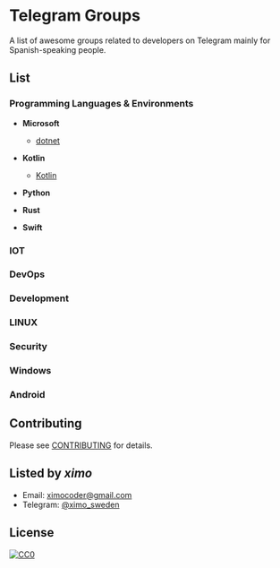 # Telegram Groups

A list of awesome groups related to developers on Telegram mainly for Spanish-speaking people.

## List

### Programming Languages & Environments

* **Microsoft**
  + [dotnet](https://t.me/dotnetesp)
  
* **Kotlin**
  + [Kotlin](https://t.me/kotlinES)

* **Python**

* **Rust**


* **Swift**



### IOT

### DevOps

### Development

### LINUX

### Security

### Windows

### Android



## Contributing
Please see [CONTRIBUTING](Contributing.md) for details.

## Listed by *ximo*
- Email: ximocoder@gmail.com
- Telegram: [@ximo_sweden](https://t.me/ximo_sweden)

## License

[![CC0](https://i.creativecommons.org/p/zero/1.0/88x31.png)](https://creativecommons.org/publicdomain/zero/1.0/)


